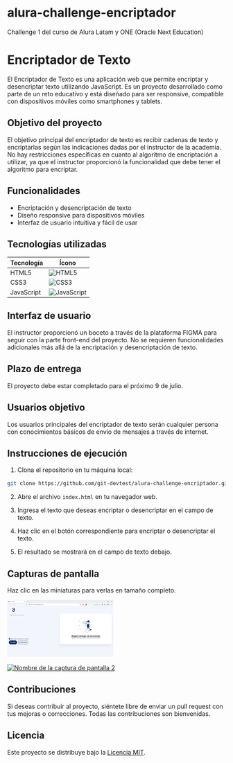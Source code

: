 # alura-challenge-encriptador
Challenge 1 del curso de Alura Latam y ONE (Oracle Next Education)

# Encriptador de Texto

El Encriptador de Texto es una aplicación web que permite encriptar y desencriptar texto utilizando JavaScript. Es un proyecto desarrollado como parte de un reto educativo y está diseñado para ser responsive, compatible con dispositivos móviles como smartphones y tablets.

## Objetivo del proyecto

El objetivo principal del encriptador de texto es recibir cadenas de texto y encriptarlas según las indicaciones dadas por el instructor de la academia. No hay restricciones específicas en cuanto al algoritmo de encriptación a utilizar, ya que el instructor proporcionó la funcionalidad que debe tener el algoritmo para encriptar.

## Funcionalidades

- Encriptación y desencriptación de texto
- Diseño responsive para dispositivos móviles
- Interfaz de usuario intuitiva y fácil de usar

## Tecnologías utilizadas

| Tecnología | Ícono |
|------------|-------|
| HTML5      | ![HTML5](https://img.shields.io/badge/html5-%23E34F26.svg?style=for-the-badge&logo=html5&logoColor=white) |
| CSS3       | ![CSS3](https://img.shields.io/badge/css3-%231572B6.svg?style=for-the-badge&logo=css3&logoColor=white) |
| JavaScript | ![JavaScript](https://img.shields.io/badge/javascript-%23ED8B00.svg?style=for-the-badge&logo=javascript&logoColor=white) |


## Interfaz de usuario

El instructor proporcionó un boceto a través de la plataforma FIGMA para seguir con la parte front-end del proyecto. No se requieren funcionalidades adicionales más allá de la encriptación y desencriptación de texto.

## Plazo de entrega

El proyecto debe estar completado para el próximo 9 de julio.

## Usuarios objetivo

Los usuarios principales del encriptador de texto serán cualquier persona con conocimientos básicos de envío de mensajes a través de internet.

## Instrucciones de ejecución

1. Clona el repositorio en tu máquina local:

```bash
git clone https://github.com/git-devtest/alura-challenge-encriptador.git
```

2. Abre el archivo `index.html` en tu navegador web.

3. Ingresa el texto que deseas encriptar o desencriptar en el campo de texto.

4. Haz clic en el botón correspondiente para encriptar o desencriptar el texto.

5. El resultado se mostrará en el campo de texto debajo.

## Capturas de pantalla

Haz clic en las miniaturas para verlas en tamaño completo.

[![Desktop 1](https://raw.githubusercontent.com/git-devtest/alura-challenge-encriptador/main/images/thumbs/Desktop1%20-%20thumb.PNG)]((https://raw.githubusercontent.com/git-devtest/alura-challenge-encriptador/main/images/captures/Desktop1%20-%20thumb.PNG))

[![Nombre de la captura de pantalla 2](URL-de-la-miniatura-2)](URL-de-la-imagen-completa-2)

## Contribuciones

Si deseas contribuir al proyecto, siéntete libre de enviar un pull request con tus mejoras o correcciones. Todas las contribuciones son bienvenidas.

## Licencia

Este proyecto se distribuye bajo la [Licencia MIT](LICENSE).
